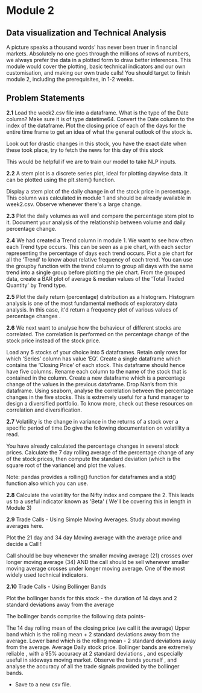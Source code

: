 # Module 2
## Data visualization and Technical Analysis
A picture speaks a thousand words' has never been truer in financial markets. Absolutely no one goes through the millions of rows of numbers, we always prefer the data in a plotted form to draw better inferences. This module would cover the plotting, basic technical indicators and our own customisation, and making our own trade calls! You should target to finish module 2, including the prerequisites, in 1-2 weeks.

## Problem Statements
**2.1** Load the week2.csv file into a dataframe. What is the type of the Date column? Make sure it is of type datetime64. Convert the Date column to the index of the dataframe. Plot the closing price of each of the days for the entire time frame to get an idea of what the general outlook of the stock is.

Look out for drastic changes in this stock, you have the exact date when these took place, try to fetch the news for this day of this stock

This would be helpful if we are to train our model to take NLP inputs.

**2.2** A stem plot is a discrete series plot, ideal for plotting daywise data. It can be plotted using the plt.stem() function.

Display a stem plot of the daily change in of the stock price in percentage. This column was calculated in module 1 and should be already available in week2.csv. Observe whenever there's a large change.

**2.3** Plot the daily volumes as well and compare the percentage stem plot to it. Document your analysis of the relationship between volume and daily percentage change.

**2.4** We had created a Trend column in module 1. We want to see how often each Trend type occurs. This can be seen as a pie chart, with each sector representing the percentage of days each trend occurs. Plot a pie chart for all the 'Trend' to know about relative frequency of each trend. You can use the groupby function with the trend column to group all days with the same trend into a single group before plotting the pie chart. From the grouped data, create a BAR plot of average & median values of the 'Total Traded Quantity' by Trend type.

**2.5** Plot the daily return (percentage) distribution as a histogram. Histogram analysis is one of the most fundamental methods of exploratory data analysis. In this case, it'd return a frequency plot of various values of percentage changes .

**2.6** We next want to analyse how the behaviour of different stocks are correlated. The correlation is performed on the percentage change of the stock price instead of the stock price.

Load any 5 stocks of your choice into 5 dataframes. Retain only rows for which ‘Series’ column has value ‘EQ’. Create a single dataframe which contains the ‘Closing Price’ of each stock. This dataframe should hence have five columns. Rename each column to the name of the stock that is contained in the column. Create a new dataframe which is a percentage change of the values in the previous dataframe. Drop Nan’s from this dataframe. Using seaborn, analyse the correlation between the percentage changes in the five stocks. This is extremely useful for a fund manager to design a diversified portfolio. To know more, check out these resources on correlation and diversification.

**2.7** Volatility is the change in variance in the returns of a stock over a specific period of time.Do give the following documentation on volatility a read.

You have already calculated the percentage changes in several stock prices. Calculate the 7 day rolling average of the percentage change of any of the stock prices, then compute the standard deviation (which is the square root of the variance) and plot the values.

Note: pandas provides a rolling() function for dataframes and a std() function also which you can use.

**2.8** Calculate the volatility for the Nifty index and compare the 2. This leads us to a useful indicator known as 'Beta' ( We'll be covering this in length in Module 3)

**2.9** Trade Calls - Using Simple Moving Averages. Study about moving averages here.

Plot the 21 day and 34 day Moving average with the average price and decide a Call !

Call should be buy whenever the smaller moving average (21) crosses over longer moving average (34) AND the call should be sell whenever smaller moving average crosses under longer moving average. One of the most widely used technical indicators.

**2.10** Trade Calls - Using Bollinger Bands

Plot the bollinger bands for this stock - the duration of 14 days and 2 standard deviations away from the average

The bollinger bands comprise the following data points-

The 14 day rolling mean of the closing price (we call it the average)
Upper band which is the rolling mean + 2 standard deviations away from the average.
Lower band which is the rolling mean - 2 standard deviations away from the average.
Average Daily stock price.
Bollinger bands are extremely reliable , with a 95% accuracy at 2 standard deviations , and especially useful in sideways moving market.
Observe the bands yourself , and analyse the accuracy of all the trade signals provided by the bollinger bands.
* Save to a new csv file.

